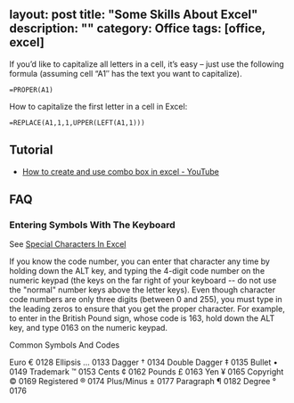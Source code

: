 layout: post
title: "Some Skills About Excel"
description: ""
category: Office
tags: [office, excel]
---

If you’d like to capitalize all letters in a cell, it’s easy – just use the following formula (assuming cell “A1″ has the text you want to capitalize).

    =PROPER(A1)

How to capitalize the first letter in a cell in Excel: 

    =REPLACE(A1,1,1,UPPER(LEFT(A1,1)))

## Tutorial

- [How to create and use combo box in excel - YouTube](https://www.youtube.com/watch?v=VXlKM3YaWag)

## FAQ

### Entering Symbols With The Keyboard 

See [Special Characters In Excel](http://www.cpearson.com/excel/chars.htm)

If you know the code number, you can enter that character any time by holding down the ALT key, and typing the 4-digit code number on the numeric keypad (the keys on the far right of your keyboard -- do not use the "normal" number keys above the letter keys).  Even though character code numbers are only three digits (between 0 and 255), you must type in the leading zeros to ensure that you get the proper character.   For example, to enter in the British Pound sign, whose code is 163, hold down the ALT key, and type 0163 on the numeric keypad.  

Common Symbols And Codes

Euro                     €     0128
Ellipsis               …    0133
Dagger                †    0134
Double Dagger   ‡    0135
Bullet                    •     0149
Trademark         ™    0153
Cents                   ¢     0162
Pounds                £     0163
Yen                       ¥    0165
Copyright            ©     0169
Registered          ®    0174
Plus/Minus          ±     0177
Paragraph          ¶      0182
Degree               °       0176
